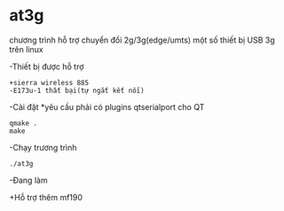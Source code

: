 at3g
====

chương trình hỗ trợ chuyển đổi 2g/3g(edge/umts) một số thiết bị USB 3g trên linux 

-Thiết bị được hỗ trợ
	
	+sierra wireless 885
	-E173u-1 thất bại(tự ngắt kết nối)
-Cài đặt
*yêu cầu phải có plugins qtserialport cho QT

	qmake .
	make
	
-Chạy trương trình

	./at3g

-Đang làm

+Hỗ trợ thêm mf190 

